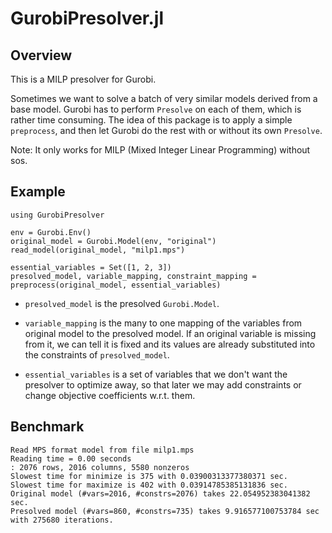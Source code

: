 # GurobiPresolver.jl



## Overview

This is a MILP presolver for Gurobi.

Sometimes we want to solve a batch of very similar models derived from a base model. Gurobi has to perform `Presolve` on each of them, which is rather time consuming. The idea of this package is to apply a simple `preprocess`, and then let Gurobi do the rest with or without its own `Presolve`.

Note: It only works for MILP (Mixed Integer Linear Programming) without sos.

## Example

```{julia}
using GurobiPresolver

env = Gurobi.Env()
original_model = Gurobi.Model(env, "original")
read_model(original_model, "milp1.mps")

essential_variables = Set([1, 2, 3])
presolved_model, variable_mapping, constraint_mapping = preprocess(original_model, essential_variables)
```

- `presolved_model` is the presolved `Gurobi.Model`.

- `variable_mapping` is the many to one mapping of the variables from original model to the presolved model. If an original variable is missing from it, we can tell it is fixed and its values are already substituted into the constraints of `presolved_model`.

- `essential_variables` is a set of variables that we don't want the presolver to optimize away, so that later we may add constraints or change objective coefficients w.r.t. them.

## Benchmark

```
Read MPS format model from file milp1.mps
Reading time = 0.00 seconds
: 2076 rows, 2016 columns, 5580 nonzeros
Slowest time for minimize is 375 with 0.03900313377380371 sec.
Slowest time for maximize is 402 with 0.03914785385131836 sec.
Original model (#vars=2016, #constrs=2076) takes 22.054952383041382 sec.
Presolved model (#vars=860, #constrs=735) takes 9.916577100753784 sec with 275680 iterations.
```
